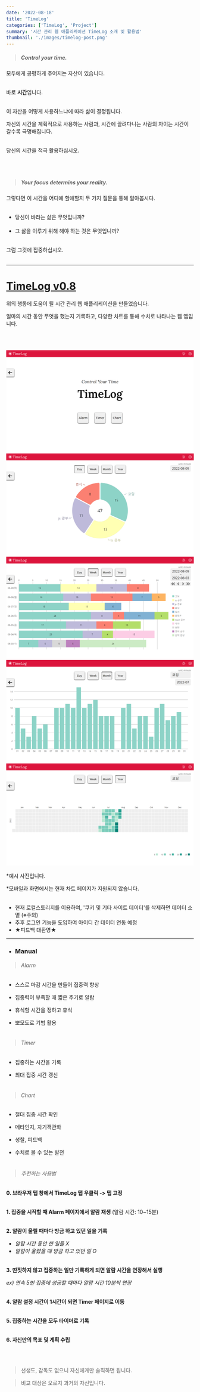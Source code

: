```yaml
---
date: '2022-08-18'
title: 'TimeLog'
categories: ['TimeLog', 'Project']
summary: '시간 관리 웹 애플리케이션 TimeLog 소개 및 활용법'
thumbnail: './images/timelog-post.png'
---
```


> ##### Control your time.

모두에게 공평하게 주어지는 자산이 있습니다.<br></br>

바로 **시간**입니다.<br></br>

이 자산을 어떻게 사용하느냐에 따라 삶이 결정됩니다.

자신의 시간을 계획적으로 사용하는 사람과, 시간에 끌려다니는 사람의 차이는 시간이 갈수록 극명해집니다.<br></br>

당신의 시간을 적극 활용하십시오.

<br></br>

> ##### Your focus determins your reality.

그렇다면 이 시간을 어디에 할애할지 두 가지 질문을 통해 알아봅시다.<br></br>

- 당신이 바라는 삶은 무엇입니까?<br></br>
- 그 삶을 이루기 위해 해야 하는 것은 무엇입니까?<br></br>

그럼 그것에 집중하십시오.<br></br>

---

# [TimeLog v0.8](https://saramkim.github.io/time-log)

위의 행동에 도움이 될 시간 관리 웹 애플리케이션을 만들었습니다.

얼마의 시간 동안 무엇을 했는지 기록하고, 다양한 차트를 통해 수치로 나타나는 웹 앱입니다.

<br><br/>

![main](./images/timelog-main.png)
![day](./images/day-chart.png)
![week](./images/week-chart.png)
![month](./images/month-chart.png)
![year](./images/year-chart.png)

\*예시 사진입니다.

\*모바일과 화면에서는 현재 차트 페이지가 지원되지 않습니다.
<br></br>

- 현재 로컬스토리지를 이용하여, '쿠키 및 기타 사이트 데이터'를 삭제하면 데이터 소멸 (※주의)
- 추후 로그인 기능을 도입하여 아이디 간 데이터 연동 예정
- ★피드백 대환영★

---

- ### Manual

> ###### Alarm

- 스스로 마감 시간을 만들어 집중력 향상

- 집중력이 부족할 때 짧은 주기로 알람

- 휴식할 시간을 정하고 휴식

- 뽀모도로 기법 활용<br><br/>

> ###### Timer

- 집중하는 시간을 기록

- 최대 집중 시간 갱신<br><br/>

> ###### Chart

- 절대 집중 시간 확인

- 메타인지, 자기객관화

- 성찰, 피드백

- 수치로 볼 수 있는 발전<br><br/>

> ###### 추천하는 사용법

**0. 브라우저 탭 창에서 TimeLog 탭 우클릭 -> 탭 고정**<br><br/>

**1. 집중을 시작할 때 Alarm 페이지에서 알람 재생** (알람 시간: 10~15분)<br><br/>

**2. 알람이 울릴 때마다 방금 하고 있던 일을 기록**

- _알람 시간 동안 한 일들 X_
- _알람이 울렸을 때 방금 하고 있던 일 O_<br></br>

**3. 딴짓하지 않고 집중하는 일만 기록하게 되면 알람 시간을 연장해서 실행**

_ex) 연속 5번 집중에 성공할 때마다 알람 시간 10분씩 연장_
<br></br>

**4. 알람 설정 시간이 1시간이 되면 Timer 페이지로 이동**<br></br>

**5. 집중하는 시간을 모두 타이머로 기록**<br><br/>

**6. 자신만의 목표 및 계획 수립**

<br></br>

> 선생도, 감독도 없으니 자신에게만 솔직하면 됩니다.

> 비교 대상은 오로지 과거의 자신입니다.
